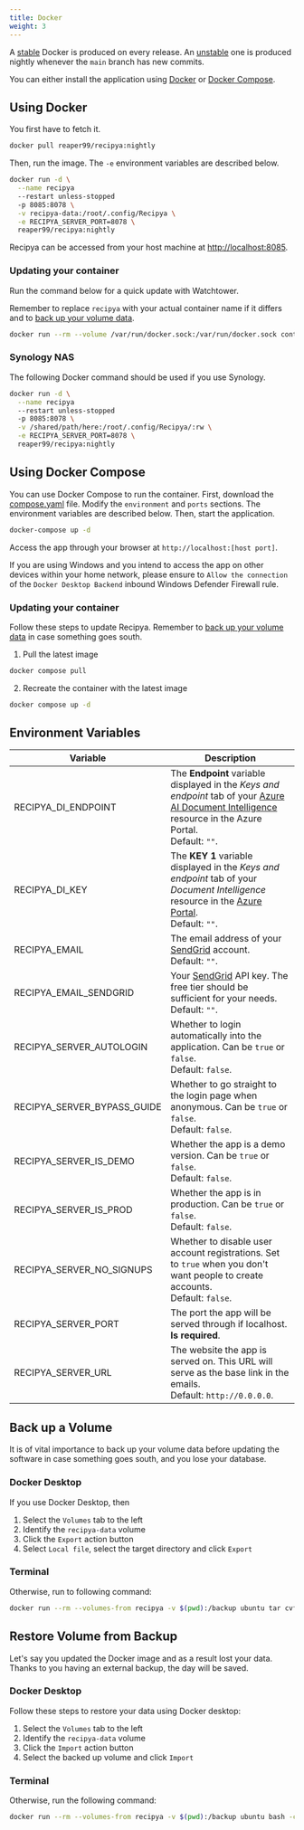 ```yaml
---
title: Docker
weight: 3
---
```


A [stable](https://hub.docker.com/layers/reaper99/recipya/v1.1.0/images/sha256-fb1457919f132ebf6969f9c155d81bb60b0d6b0b1610bc692259b6b9c287479e?context=repo) Docker
is produced on every release. An [unstable](https://hub.docker.com/layers/reaper99/recipya/nightly/images/sha256-b2238a11a53982953df5bbcfd7796a19fa382abf75d316b62fa05ac1c867332c?context=repo) one 
is produced nightly whenever the `main` branch has new commits.

You can either install the application using [Docker](https://www.docker.com/) or
[Docker Compose](https://docs.docker.com/compose/).

## Using Docker

You first have to fetch it.

```bash
docker pull reaper99/recipya:nightly
```

Then, run the image. The `-e` environment variables are described below.

```bash
docker run -d \
  --name recipya
  --restart unless-stopped
  -p 8085:8078 \
  -v recipya-data:/root/.config/Recipya \
  -e RECIPYA_SERVER_PORT=8078 \
  reaper99/recipya:nightly
```

Recipya can be accessed from your host machine at [http://localhost:8085](http://localhost:8085).

### Updating your container

Run the command below for a quick update with Watchtower. 

Remember to replace `recipya` with your actual container name if it differs and to [back up your volume data](#back-up-a-volume).

```bash
docker run --rm --volume /var/run/docker.sock:/var/run/docker.sock containrrr/watchtower --run-once recipya
```

### Synology NAS

The following Docker command should be used if you use Synology.

```bash
docker run -d \
  --name recipya
  --restart unless-stopped
  -p 8085:8078 \
  -v /shared/path/here:/root/.config/Recipya/:rw \
  -e RECIPYA_SERVER_PORT=8078 \
  reaper99/recipya:nightly
```

## Using Docker Compose

You can use Docker Compose to run the container. First, download the [compose.yaml](https://github.com/reaper47/recipya/blob/main/deploy/compose.yaml) file. 
Modify the `environment` and `ports` sections. The environment variables are described below. Then, start the application.

```bash
docker-compose up -d
```

Access the app through your browser at `http://localhost:[host port]`.

If you are using Windows and you intend to access the app on other devices within your home network, please ensure to 
`Allow the connection` of the `Docker Desktop Backend` inbound Windows Defender Firewall rule.

### Updating your container

Follow these steps to update Recipya. Remember to [back up your volume data](#back-up-a-volume) in case something goes south.

1. Pull the latest image 
```bash
docker compose pull
```
2. Recreate the container with the latest image
```bash
docker compose up -d
```

## Environment Variables

| Variable                    | Description                                                                                                                                                                                                                                  |
|-----------------------------|----------------------------------------------------------------------------------------------------------------------------------------------------------------------------------------------------------------------------------------------|
| RECIPYA_DI_ENDPOINT         | The **Endpoint** variable displayed in the *Keys and endpoint* tab of your [Azure AI Document Intelligence](https://azure.microsoft.com/en-us/products/ai-services/ai-document-intelligence) resource in the Azure Portal.<br>Default: `""`. |
| RECIPYA_DI_KEY              | The **KEY 1** variable displayed in the *Keys and endpoint* tab of your *Document Intelligence* resource in the [Azure Portal](https://portal.azure.com/#home).<br>Default: `""`.                                                            |
| RECIPYA_EMAIL               | The email address of your [SendGrid](https://sendgrid.com/) account.<br>Default: `""`.                                                                                                                                                       |
| RECIPYA_EMAIL_SENDGRID      | Your [SendGrid](https://app.sendgrid.com/settings/api_keys) API key. The free tier should be sufficient for your needs.<br>Default: `""`.                                                                                                    |
| RECIPYA_SERVER_AUTOLOGIN    | Whether to login automatically into the application. Can be `true` or `false`.<br>Default: `false`.                                                                                                                                          |
| RECIPYA_SERVER_BYPASS_GUIDE | Whether to go straight to the login page when anonymous. Can be `true` or `false`.<br>Default: `false`.                                                                                                                                      |
| RECIPYA_SERVER_IS_DEMO      | Whether the app is a demo version. Can be `true` or `false`.<br>Default: `false`.                                                                                                                                                            |
| RECIPYA_SERVER_IS_PROD      | Whether the app is in production. Can be `true` or `false`.<br>Default: `false`.                                                                                                                                                             |
| RECIPYA_SERVER_NO_SIGNUPS   | Whether to disable user account registrations. Set to `true` when you don't want people to create accounts.<br>Default: `false`.                                                                                                             |
| RECIPYA_SERVER_PORT         | The port the app will be served through if localhost.<br>**Is required**.                                                                                                                                                                    |
| RECIPYA_SERVER_URL          | The website the app is served on. This URL will serve as the base link in the emails.<br>Default: `http://0.0.0.0`.                                                                                                                          |

## Back up a Volume

It is of vital importance to back up your volume data before updating the software in case something goes south, and 
you lose your database.

### Docker Desktop

If you use Docker Desktop, then 
1. Select the `Volumes` tab to the left
2. Identify the `recipya-data` volume
3. Click the `Export` action button
4. Select `Local file`, select the target directory and click `Export`

### Terminal

Otherwise, run to following command:
```bash
docker run --rm --volumes-from recipya -v $(pwd):/backup ubuntu tar cvf /backup/recipya-volume-backup.tar /root/.config/Recipya
```

## Restore Volume from Backup

Let's say you updated the Docker image and as a result lost your data. Thanks to you having an external backup, the day
will be saved. 

### Docker Desktop

Follow these steps to restore your data using Docker desktop:
1. Select the `Volumes` tab to the left
2. Identify the `recipya-data` volume
3. Click the `Import` action button
4. Select the backed up volume and click `Import`

### Terminal

Otherwise, run the following command:

```bash
docker run --rm --volumes-from recipya -v $(pwd):/backup ubuntu bash -c "cd /root && tar xvf /backup/recipya-volume-backup.tar --strip 1"
```

